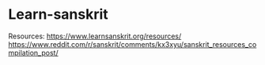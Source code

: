 # Learn-sanskrit

Resources:
https://www.learnsanskrit.org/resources/
https://www.reddit.com/r/sanskrit/comments/kx3xyu/sanskrit_resources_compilation_post/
